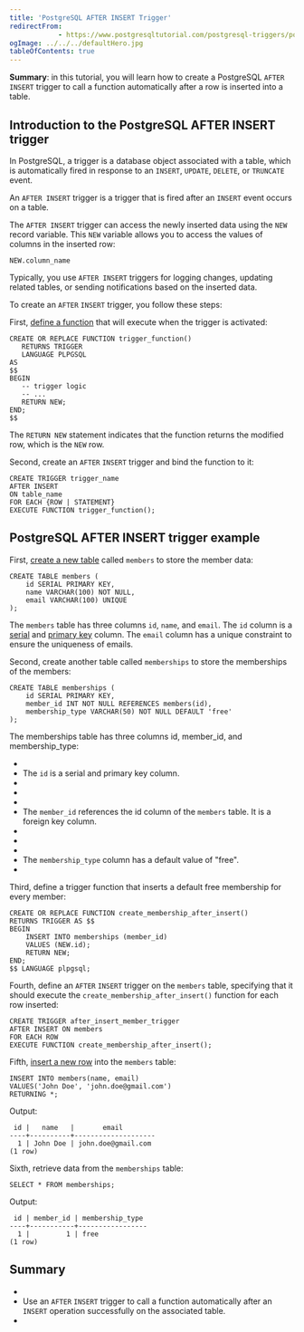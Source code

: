 ```yaml
---
title: 'PostgreSQL AFTER INSERT Trigger'
redirectFrom: 
            - https://www.postgresqltutorial.com/postgresql-triggers/postgresql-after-insert-trigger/
ogImage: ../../../defaultHero.jpg
tableOfContents: true
---
```



**Summary**: in this tutorial, you will learn how to create a PostgreSQL `AFTER INSERT` trigger to call a function automatically after a row is inserted into a table.





## Introduction to the PostgreSQL AFTER INSERT trigger





In PostgreSQL, a trigger is a database object associated with a table, which is automatically fired in response to an `INSERT`, `UPDATE`, `DELETE`, or `TRUNCATE` event.





An `AFTER INSERT` trigger is a trigger that is fired after an `INSERT` event occurs on a table.





The `AFTER INSERT` trigger can access the newly inserted data using the `NEW` record variable. This `NEW` variable allows you to access the values of columns in the inserted row:





```
NEW.column_name
```





Typically, you use `AFTER INSERT` triggers for logging changes, updating related tables, or sending notifications based on the inserted data.





To create an `AFTER` `INSERT` trigger, you follow these steps:





First, [define a function](https://www.postgresqltutorial.com/postgresql-plpgsql/postgresql-create-function/) that will execute when the trigger is activated:





```
CREATE OR REPLACE FUNCTION trigger_function()
   RETURNS TRIGGER
   LANGUAGE PLPGSQL
AS
$$
BEGIN
   -- trigger logic
   -- ...
   RETURN NEW;
END;
$$
```





The `RETURN NEW` statement indicates that the function returns the modified row, which is the `NEW` row.





Second, create an `AFTER` `INSERT` trigger and bind the function to it:





```
CREATE TRIGGER trigger_name
AFTER INSERT
ON table_name
FOR EACH {ROW | STATEMENT}
EXECUTE FUNCTION trigger_function();
```





## PostgreSQL AFTER INSERT trigger example





First, [create a new table](/docs/postgresql/postgresql-create-table) called `members` to store the member data:





```
CREATE TABLE members (
    id SERIAL PRIMARY KEY,
    name VARCHAR(100) NOT NULL,
    email VARCHAR(100) UNIQUE
);
```





The `members` table has three columns `id`, `name`, and `email`. The `id` column is a [serial](/docs/postgresql/postgresql-serial/) and [primary key](https://www.postgresqltutorial.com/postgresql-tutorial/postgresql-primary-key) column. The `email` column has a unique constraint to ensure the uniqueness of emails.





Second, create another table called `memberships` to store the memberships of the members:





```
CREATE TABLE memberships (
    id SERIAL PRIMARY KEY,
    member_id INT NOT NULL REFERENCES members(id),
    membership_type VARCHAR(50) NOT NULL DEFAULT 'free'
);
```





The memberships table has three columns id, member_id, and membership_type:





- 
- The `id` is a serial and primary key column.
- 
-
- 
- The `member_id` references the id column of the `members` table. It is a foreign key column.
- 
-
- 
- The `membership_type` column has a default value of "free".
- 





Third, define a trigger function that inserts a default free membership for every member:





```
CREATE OR REPLACE FUNCTION create_membership_after_insert()
RETURNS TRIGGER AS $$
BEGIN
    INSERT INTO memberships (member_id)
    VALUES (NEW.id);
    RETURN NEW;
END;
$$ LANGUAGE plpgsql;
```





Fourth, define an `AFTER` `INSERT` trigger on the `members` table, specifying that it should execute the `create_membership_after_insert()` function for each row inserted:





```
CREATE TRIGGER after_insert_member_trigger
AFTER INSERT ON members
FOR EACH ROW
EXECUTE FUNCTION create_membership_after_insert();
```





Fifth, [insert a new row](/docs/postgresql/postgresql-insert) into the `members` table:





```
INSERT INTO members(name, email)
VALUES('John Doe', 'john.doe@gmail.com')
RETURNING *;
```





Output:





```
 id |   name   |       email
----+----------+--------------------
  1 | John Doe | john.doe@gmail.com
(1 row)
```





Sixth, retrieve data from the `memberships` table:





```
SELECT * FROM memberships;
```





Output:





```
 id | member_id | membership_type
----+-----------+-----------------
  1 |         1 | free
(1 row)
```





## Summary





- 
- Use an `AFTER` `INSERT` trigger to call a function automatically after an `INSERT` operation successfully on the associated table.
- 


